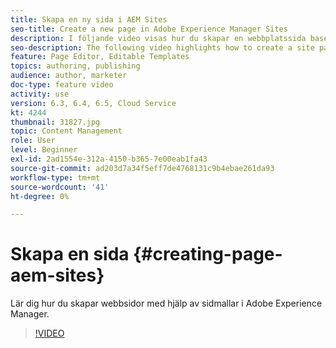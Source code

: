 ```yaml
---
title: Skapa en ny sida i AEM Sites
seo-title: Create a new page in Adobe Experience Manager Sites
description: I följande video visas hur du skapar en webbplatssida baserad på en mall i Adobe Experience Manager.
seo-description: The following video highlights how to create a site page based on a template in Adobe Experience Manager.
feature: Page Editor, Editable Templates
topics: authoring, publishing
audience: author, marketer
doc-type: feature video
activity: use
version: 6.3, 6.4, 6.5, Cloud Service
kt: 4244
thumbnail: 31827.jpg
topic: Content Management
role: User
level: Beginner
exl-id: 2ad1554e-312a-4150-b365-7e00eab1fa43
source-git-commit: ad203d7a34f5eff7de4768131c9b4ebae261da93
workflow-type: tm+mt
source-wordcount: '41'
ht-degree: 0%

---
```


# Skapa en sida {#creating-page-aem-sites}

Lär dig hur du skapar webbsidor med hjälp av sidmallar i Adobe Experience Manager.

>[!VIDEO](https://video.tv.adobe.com/v/31827?quality=12&learn=on)
